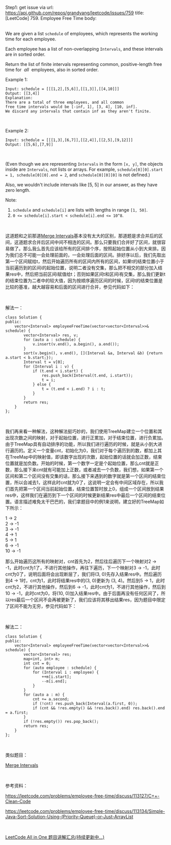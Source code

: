 Step1: get issue via url: https://api.github.com/repos/grandyang/leetcode/issues/759 
 title:[LeetCode] 759. Employee Free Time 
 body:  
  

We are given a list `schedule` of employees, which represents the working time for each employee.

Each employee has a list of non-overlapping `Intervals`, and these intervals are in sorted order.

Return the list of finite intervals representing common, positive-length free time for  _all_  employees, also in sorted order.

Example 1:
    
    
    Input: schedule = [[[1,2],[5,6]],[[1,3]],[[4,10]]]
    Output: [[3,4]]
    Explanation:
    There are a total of three employees, and all common
    free time intervals would be [-inf, 1], [3, 4], [10, inf].
    We discard any intervals that contain inf as they aren't finite.
    

 

Example 2:
    
    
    Input: schedule = [[[1,3],[6,7]],[[2,4]],[[2,5],[9,12]]]
    Output: [[5,6],[7,9]]
    

 

(Even though we are representing `Intervals` in the form `[x, y]`, the objects inside are `Intervals`, not lists or arrays. For example, `schedule[0][0].start = 1, schedule[0][0].end = 2`, and `schedule[0][0][0]` is not defined.)

Also, we wouldn't include intervals like [5, 5] in our answer, as they have zero length.

Note:

  1. `schedule` and `schedule[i]` are lists with lengths in range `[1, 50]`.
  2. `0 <= schedule[i].start < schedule[i].end <= 10^8`.



 

这道题和之前那道[Merge Intervals](http://www.cnblogs.com/grandyang/p/4370601.html)基本没有太大的区别，那道题是求合并后的区间，这道题求合并后区间中间不相连的区间。那么只要我们合并好了区间，就很容易做了。那么我么首先应该给所有的区间排个序，按照起始位置从小到大来排。因为我们总不可能一会处理前面的，一会处理后面的区间。排好序以后，我们先取出第一个区间赋给t，然后开始遍历所有的区间内所有的区间，如果t的结束位置小于当前遍历到的区间i的起始位置，说明二者没有交集，那么把不相交的部分加入结果res中，然后把当前区间i赋值给t；否则如果区间t和区间i有交集，那么我们更新t的结束位置为二者中的较大值，因为按顺序遍历区间的时候，区间t的结束位置是比较的基准，越大越容易和后面的区间进行合并，参见代码如下：

 

解法一：
    
    
    class Solution {
    public:
        vector<Interval> employeeFreeTime(vector<vector<Interval>>& schedule) {
            vector<Interval> res, v;
            for (auto a : schedule) {
                v.insert(v.end(), a.begin(), a.end());
            }
            sort(v.begin(), v.end(), [](Interval &a, Interval &b) {return a.start < b.start;});
            Interval t = v[0];
            for (Interval i : v) {
                if (t.end < i.start) {
                    res.push_back(Interval(t.end, i.start));
                    t = i;
                } else {
                    t = (t.end < i.end) ? i : t;
                }
            }
            return res;
        }
    };

 

我们再来看一种解法，这种解法挺巧妙的，我们使用TreeMap建立一个位置和其出现次数之间的映射，对于起始位置，进行正累加，对于结束位置，进行负累加。由于TreeMap具有自动排序的功能，所以我们进行遍历的时候，就是从小到大进行遍历的。定义一个变量cnt，初始化为0，我们对于每个遍历到的数，都加上其在TreeMap中的映射值，即该数字出现的次数，起始位置的话就会加正数，结束位置就是加负数。开始的时候，第一个数字一定是个起始位置，那么cnt就是正数，那么接下来cnt就有可能加上正数，或者减去一个负数，我们想，如果第一个区间和第二个区间没有交集的话，那么接下来遇到的数字就是第一个区间的结束位置，所以会减去1，这样此时cnt就为0了，这说明一定会有中间区域存在，所以我们首先把第一个区间当前起始位置，结束位置暂时放上0，组成一个区间放到结果res中，这样我们在遍历到下一个区间的时候更新结果res中最后一个区间的结束位置。语言描述难免太干巴巴的，我们拿题目中的例1来说明，建立好的TreeMap如下所示：

1 -> 2  
2 -> -1  
3 -> -1  
4 -> 1  
5 -> 1  
6 -> -1  
10 -> -1

那么开始遍历这所有的映射对，cnt首先为2，然后往后遍历下一个映射对2 -> -1，此时cnt为1了，不进行其他操作，再往下遍历，下一个映射对3 -> -1，此时cnt为0了，说明后面将会出现断层了，我们将(3, 0)先存入结果res中。然后遍历到4 -> 1时，cnt为1，此时将结果res中的(3, 0)更新为 (3, 4)。然后到5 -> 1，此时cnt为2，不进行其他操作，然后到6 -> -1，此时cnt为1，不进行其他操作，然后到10 -> -1，此时cnt为0，将(10, 0)加入结果res中。由于后面再没有任何区间了，所以res最后一个区间不会再被更新了，我们应该将其移出结果res，因为题目中限定了区间不能为无穷，参见代码如下：

 

解法二：
    
    
    class Solution {
    public:
        vector<Interval> employeeFreeTime(vector<vector<Interval>>& schedule) {
            vector<Interval> res;
            map<int, int> m;
            int cnt = 0;
            for (auto employee : schedule) {
                for (Interval i : employee) {
                    ++m[i.start];
                    --m[i.end];
                }
            }
            for (auto a : m) {
                cnt += a.second;
                if (!cnt) res.push_back(Interval(a.first, 0));
                if (cnt && !res.empty() && !res.back().end) res.back().end = a.first;
            }
            if (!res.empty()) res.pop_back();
            return res;
        }
    };

 

类似题目：

[Merge Intervals](http://www.cnblogs.com/grandyang/p/4370601.html)

 

参考资料：

<https://leetcode.com/problems/employee-free-time/discuss/113127/C++-Clean-Code>

<https://leetcode.com/problems/employee-free-time/discuss/113134/Simple-Java-Sort-Solution-Using-(Priority-Queue)-or-Just-ArrayList>

 

[LeetCode All in One 题目讲解汇总(持续更新中...)](http://www.cnblogs.com/grandyang/p/4606334.html)
